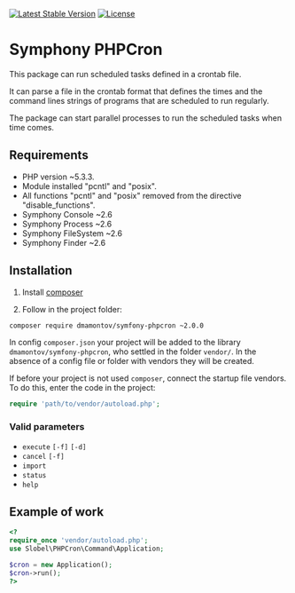 [![Latest Stable Version](https://poser.pugx.org/dmamontov/symfony-phpcron/v/stable.svg)](https://packagist.org/packages/dmamontov/symfony-phpcron)
[![License](https://poser.pugx.org/dmamontov/symfony-phpcron/license.svg)](https://packagist.org/packages/dmamontov/symfony-phpcron)

Symphony PHPCron
================

This package can run scheduled tasks defined in a crontab file.

It can parse a file in the crontab format that defines the times and the command lines strings of programs that are scheduled to run regularly.

The package can start parallel processes to run the scheduled tasks when time comes.

## Requirements
* PHP version ~5.3.3.
* Module installed "pcntl" and "posix".
* All functions "pcntl" and "posix" removed from the directive "disable_functions".
* Symphony Console ~2.6
* Symphony Process ~2.6
* Symphony FileSystem ~2.6
* Symphony Finder ~2.6

## Installation

1) Install [composer](https://getcomposer.org/download/)

2) Follow in the project folder:
```bash
composer require dmamontov/symfony-phpcron ~2.0.0
```

In config `composer.json` your project will be added to the library `dmamontov/symfony-phpcron`, who settled in the folder `vendor/`. In the absence of a config file or folder with vendors they will be created.

If before your project is not used `composer`, connect the startup file vendors. To do this, enter the code in the project:
```php
require 'path/to/vendor/autoload.php';
```

### Valid parameters
* `execute` `[-f]` `[-d]`
* `cancel` `[-f]`
* `import`
* `status`
* `help`

## Example of work
```php
<?
require_once 'vendor/autoload.php';
use Slobel\PHPCron\Command\Application;

$cron = new Application();
$cron->run();
?>
```
